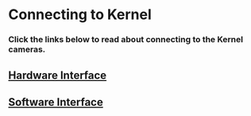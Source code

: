 # Connecting to Kernel

### Click the links below to read about connecting to the Kernel cameras.

## [Hardware Interface](https://mapir-camera.gitbook.io/kernel-development-guide/interfacing-with-kernel/hardware-interface)

## [Software Interface](https://mapir-camera.gitbook.io/kernel-development-guide/interfacing-with-kernel/software-interface)


